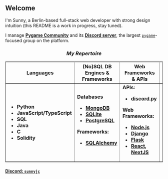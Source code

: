 ## Welcome

I'm Sunny, a Berlin-based full-stack web developer with strong design intuition (this README is a work in progress, stay tuned).

I manage [**Pygame Community**](https://github.com/pygame-community/) and its [**Discord server**](https://discord.com/invite/ZuB2RySPRJ), the largest [`pygame`](https://github.com/pygame-community/pygame-ce)-focused group on the platform.    


<h3 align="center"><em>My Repertoire</em></h3>
<table border="none" align=center>
  <tr>
    <th><b>Languages</b></th>
    <th><b>(No)SQL DB Engines & Frameworks</b></th>
    <th><b>Web Frameworks & APIs</b></th>
    <th><b>Operating Systems</b></th>
  </tr>
  <tr>
    <td>
      <ul>
        <li><b>Python</b></li>
        <li><b>JavaScript/TypeScript</b></li>
        <li><b>SQL</b></li>
        <li><b>Java</b></li>
        <li><b>C</b></li>
        <li><b>Solidity</b></li>
      </ul>
    </td>
    <td>
      <b>Databases</b>
      <ul>
        <li><b><a href="https://www.mongodb.com/">MongoDB</a></b>
        <li><b><a href="https://www.sqlite.org/index.html">SQLite</a></li>
        <li><a href="https://www.postgresql.org/">PostgreSQL</a></b></li>
      </ul>
      <b>Frameworks:</b>
      <ul>
        <li><b><a href="https://www.sqlalchemy.org/">SQLAlchemy</a></b></li>
      </ul>
    </td>
    <td>
      <b>APIs:</b>
      <ul>
        <li><b><a href="https://github.com/Rapptz/discord.py">discord.py</a></b></li>
      </ul>
      <b>Web Frameworks:</b>
      <ul>
        <li><b><a href="https://nodejs.org/">Node.js</a></b></li>
        <li><b><a href="https://www.djangoproject.com/">Django</a></b></li>
        <li><b><a href="https://flask.palletsprojects.com/">Flask</a></b></li>
        <li><b><a href="https://reactjs.org/">React</a>, <a href="https://nextjs.org/">NextJS</a></b></li>
      </ul>
    </td>
    <td>
      <ul>
        <li><b>Windows</b></li>
        <li><b>MacOS</b></li>
        <li><b>Linux (Ubuntu, Fedora, WSL2)</b></li>
      </ul>
    </td>
  </tr>
</table>

#### [Discord: `sunnyjc`](https://discord.com/users/444116866944991236)
